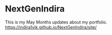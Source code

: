 # NextGenIndira
This is my May Months updates about my portfolio.<br />
https://indira1vik.github.io/NextGenIndira/site/
